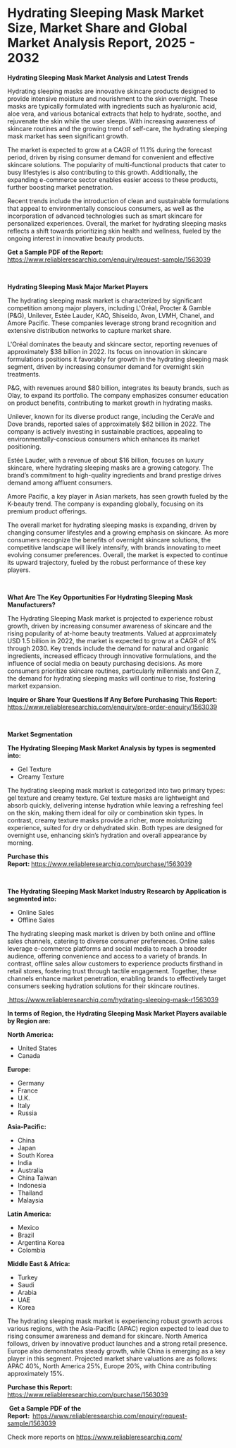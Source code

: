 <p><h1>Hydrating Sleeping Mask Market Size, Market Share and Global Market Analysis Report, 2025 - 2032</h1></p><p><strong>Hydrating Sleeping Mask Market Analysis and Latest Trends</strong></p>
<p><p>Hydrating sleeping masks are innovative skincare products designed to provide intensive moisture and nourishment to the skin overnight. These masks are typically formulated with ingredients such as hyaluronic acid, aloe vera, and various botanical extracts that help to hydrate, soothe, and rejuvenate the skin while the user sleeps. With increasing awareness of skincare routines and the growing trend of self-care, the hydrating sleeping mask market has seen significant growth.</p><p>The market is expected to grow at a CAGR of 11.1% during the forecast period, driven by rising consumer demand for convenient and effective skincare solutions. The popularity of multi-functional products that cater to busy lifestyles is also contributing to this growth. Additionally, the expanding e-commerce sector enables easier access to these products, further boosting market penetration. </p><p>Recent trends include the introduction of clean and sustainable formulations that appeal to environmentally conscious consumers, as well as the incorporation of advanced technologies such as smart skincare for personalized experiences. Overall, the market for hydrating sleeping masks reflects a shift towards prioritizing skin health and wellness, fueled by the ongoing interest in innovative beauty products.</p></p>
<p><strong>Get a Sample PDF of the Report:&nbsp;</strong> <a href="https://www.reliableresearchiq.com/enquiry/request-sample/1563039?utm_campaign=2244&utm_medium=2&utm_source=Github&utm_content=ia&utm_term=09022025&utm_id=hydrating-sleeping-mask">https://www.reliableresearchiq.com/enquiry/request-sample/1563039</a></p>
<p>&nbsp;</p>
<p><strong>Hydrating Sleeping Mask Major Market Players</strong></p>
<p><p>The hydrating sleeping mask market is characterized by significant competition among major players, including L'Oréal, Procter & Gamble (P&G), Unilever, Estée Lauder, KAO, Shiseido, Avon, LVMH, Chanel, and Amore Pacific. These companies leverage strong brand recognition and extensive distribution networks to capture market share.</p><p>L'Oréal dominates the beauty and skincare sector, reporting revenues of approximately $38 billion in 2022. Its focus on innovation in skincare formulations positions it favorably for growth in the hydrating sleeping mask segment, driven by increasing consumer demand for overnight skin treatments.</p><p>P&G, with revenues around $80 billion, integrates its beauty brands, such as Olay, to expand its portfolio. The company emphasizes consumer education on product benefits, contributing to market growth in hydrating masks.</p><p>Unilever, known for its diverse product range, including the CeraVe and Dove brands, reported sales of approximately $62 billion in 2022. The company is actively investing in sustainable practices, appealing to environmentally-conscious consumers which enhances its market positioning.</p><p>Estée Lauder, with a revenue of about $16 billion, focuses on luxury skincare, where hydrating sleeping masks are a growing category. The brand’s commitment to high-quality ingredients and brand prestige drives demand among affluent consumers.</p><p>Amore Pacific, a key player in Asian markets, has seen growth fueled by the K-beauty trend. The company is expanding globally, focusing on its premium product offerings.</p><p>The overall market for hydrating sleeping masks is expanding, driven by changing consumer lifestyles and a growing emphasis on skincare. As more consumers recognize the benefits of overnight skincare solutions, the competitive landscape will likely intensify, with brands innovating to meet evolving consumer preferences. Overall, the market is expected to continue its upward trajectory, fueled by the robust performance of these key players.</p></p>
<p>&nbsp;</p>
<p><strong>What Are The Key Opportunities For Hydrating Sleeping Mask Manufacturers?</strong></p>
<p><p>The Hydrating Sleeping Mask market is projected to experience robust growth, driven by increasing consumer awareness of skincare and the rising popularity of at-home beauty treatments. Valued at approximately USD 1.5 billion in 2022, the market is expected to grow at a CAGR of 8% through 2030. Key trends include the demand for natural and organic ingredients, increased efficacy through innovative formulations, and the influence of social media on beauty purchasing decisions. As more consumers prioritize skincare routines, particularly millennials and Gen Z, the demand for hydrating sleeping masks will continue to rise, fostering market expansion.</p></p>
<p><strong>Inquire or Share Your Questions If Any Before Purchasing This Report:</strong> <a href="https://www.reliableresearchiq.com/enquiry/pre-order-enquiry/1563039?utm_campaign=2244&utm_medium=2&utm_source=Github&utm_content=ia&utm_term=09022025&utm_id=hydrating-sleeping-mask">https://www.reliableresearchiq.com/enquiry/pre-order-enquiry/1563039</a></p>
<p>&nbsp;</p>
<p><strong>Market Segmentation</strong></p>
<p><strong>The Hydrating Sleeping Mask Market Analysis by types is segmented into:</strong></p>
<p><ul><li>Gel Texture</li><li>Creamy Texture</li></ul></p>
<p><p>The hydrating sleeping mask market is categorized into two primary types: gel texture and creamy texture. Gel texture masks are lightweight and absorb quickly, delivering intense hydration while leaving a refreshing feel on the skin, making them ideal for oily or combination skin types. In contrast, creamy texture masks provide a richer, more moisturizing experience, suited for dry or dehydrated skin. Both types are designed for overnight use, enhancing skin’s hydration and overall appearance by morning.</p></p>
<p><strong>Purchase this Report:&nbsp;</strong><a href="https://www.reliableresearchiq.com/purchase/1563039?utm_campaign=2244&utm_medium=2&utm_source=Github&utm_content=ia&utm_term=09022025&utm_id=hydrating-sleeping-mask">https://www.reliableresearchiq.com/purchase/1563039</a></p>
<p>&nbsp;</p>
<p><strong>The Hydrating Sleeping Mask Market Industry Research by Application is segmented into:</strong></p>
<p><ul><li>Online Sales</li><li>Offline Sales</li></ul></p>
<p><p>The hydrating sleeping mask market is driven by both online and offline sales channels, catering to diverse consumer preferences. Online sales leverage e-commerce platforms and social media to reach a broader audience, offering convenience and access to a variety of brands. In contrast, offline sales allow customers to experience products firsthand in retail stores, fostering trust through tactile engagement. Together, these channels enhance market penetration, enabling brands to effectively target consumers seeking hydration solutions for their skincare routines.</p></p>
<p><a href="https://www.reliableresearchiq.com/hydrating-sleeping-mask-r1563039?utm_campaign=2244&utm_medium=2&utm_source=Github&utm_content=ia&utm_term=09022025&utm_id=hydrating-sleeping-mask">&nbsp;https://www.reliableresearchiq.com/hydrating-sleeping-mask-r1563039</a></p>
<p><strong>In terms of Region, the Hydrating Sleeping Mask Market Players available by Region are:</strong></p>
<p>
    <p> <strong> North America: </strong>
        <ul>
            <li>United States</li>
            <li>Canada</li>
        </ul>
        </p> 
    <p> <strong> Europe: </strong>
        <ul>
            <li>Germany</li>
            <li>France</li>
            <li>U.K.</li>
            <li>Italy</li>
            <li>Russia</li>
        </ul>
        </p> 
    <p> <strong> Asia-Pacific: </strong>
        <ul>
            <li>China</li>
            <li>Japan</li>
            <li>South Korea</li>
            <li>India</li>
            <li>Australia</li>
            <li>China Taiwan</li>
            <li>Indonesia</li>
            <li>Thailand</li>
            <li>Malaysia</li>
        </ul>
        </p> 
    <p> <strong> Latin America: </strong>
        <ul>
            <li>Mexico</li>
            <li>Brazil</li>
            <li>Argentina Korea</li>
            <li>Colombia</li>
        </ul>
        </p> 
    <p> <strong> Middle East & Africa: </strong>
        <ul>
            <li>Turkey</li>
            <li>Saudi</li>
            <li>Arabia</li>
            <li>UAE</li>
            <li>Korea</li>
        </ul>
    </p>
    </p>
<p><p>The hydrating sleeping mask market is experiencing robust growth across various regions, with the Asia-Pacific (APAC) region expected to lead due to rising consumer awareness and demand for skincare. North America follows, driven by innovative product launches and a strong retail presence. Europe also demonstrates steady growth, while China is emerging as a key player in this segment. Projected market share valuations are as follows: APAC 40%, North America 25%, Europe 20%, with China contributing approximately 15%.</p></p>
<p><strong>Purchase this Report: </strong><a href="https://www.reliableresearchiq.com/purchase/1563039?utm_campaign=2244&utm_medium=2&utm_source=Github&utm_content=ia&utm_term=09022025&utm_id=hydrating-sleeping-mask">https://www.reliableresearchiq.com/purchase/1563039</a></p>
<p>&nbsp;<strong>Get a Sample PDF of the Report:&nbsp;&nbsp;</strong><a href="https://www.reliableresearchiq.com/enquiry/request-sample/1563039?utm_campaign=2244&utm_medium=2&utm_source=Github&utm_content=ia&utm_term=09022025&utm_id=hydrating-sleeping-mask">https://www.reliableresearchiq.com/enquiry/request-sample/1563039</a></p>
<p><strong></strong></p>
<p>Check more reports on <a href="https://www.reliableresearchiq.com/?utm_campaign=2244&utm_medium=2&utm_source=Github&utm_content=ia&utm_term=09022025&utm_id=hydrating-sleeping-mask">https://www.reliableresearchiq.com/</a></p>